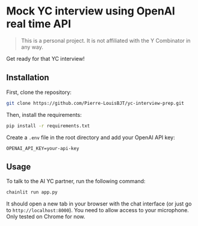 # Mock YC interview using OpenAI real time API

> This is a personal project. It is not affiliated with the Y Combinator in any way.

Get ready for that YC interview!

## Installation

First, clone the repository:

```bash
git clone https://github.com/Pierre-LouisBJT/yc-interview-prep.git
```

Then, install the requirements:

```bash
pip install -r requirements.txt
```

Create a `.env` file in the root directory and add your OpenAI API key:

```
OPENAI_API_KEY=your-api-key
```

## Usage

To talk to the AI YC partner, run the following command:

```bash
chainlit run app.py
```

It should open a new tab in your browser with the chat interface (or just go to `http://localhost:8000`). You need to allow access to your microphone. Only tested on Chrome for now.
